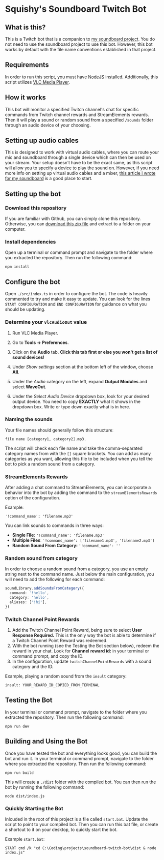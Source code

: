 # Squishy's Soundboard Twitch Bot

## What is this?

This is a Twitch bot that is a companion to [my soundboard project](https://github.com/joshwaiam/soundboard#naming-the-sounds).
You do not need to use the soundboard project to use this bot.  However, this bot works by default
with the file name conventions established in that project.

## Requirements

In order to run this script, you must have [NodeJS](https://nodejs.org/en/download/) installed.  Additionally, this script
utilizes [VLC Media Player](https://www.videolan.org/vlc/download-windows.html).

## How it works

This bot will monitor a specified Twitch channel's chat for specific commands from Twitch channel rewards and StreamElements rewards.
Then it will play a sound or random sound from a specified `/sounds` folder through an audio device of your choosing.

## Setting up audio cables

This is designed to work with virtual audio cables, where you can route your mic and soundboard through a single device
which can then be used on your stream.  Your setup doesn't have to be the exact same, as this script will
allow you to specify a device to play the sound on.  However, if you need more info on setting up virtual audio cables and a
mixer, [this article I wrote for my soundboard](https://joshpayette.dev/posts/introducing-my-ultimate-soundboard) is a good place to start.

## Setting up the bot

### Download this repository

If you are familiar with Github, you can simply clone this repository.  Otherwise, you can [download this zip file](https://github.com/joshwaiam/soundboard-twitch-bot/archive/refs/heads/main.zip) and 
extract to a folder on your computer.

### Install dependencies

Open up a terminal or command prompt and navigate to the folder where you extracted the repository.  Then run the following command:

`npm install`

## Configure the bot

Open `./src/index.ts` in order to configure the bot. The code is heavily commented to try and
make it easy to update. You can look for the lines `START CONFIGURATION` and `END CONFIGURATION` for guidance
on what you should be updating.

### Determine your `vlcAudioOut` value

1. Run VLC Media Player.

1. Go to **Tools -> Preferences**.

1. Click on the **Audio** tab.  **Click this tab first or else you won't get a list of sound devices!**

1. Under *Show settings* section at the bottom left of the window, choose **All**.

1. Under the *Audio* category on the left, expand **Output Modules** and select **WaveOut**.

1. Under the *Select Audio Device* dropdown box, look for your desired output device. You need to copy **EXACTLY** what it shows in the dropdown box. Write or type down exactly what is in here.

### Naming the sounds

Your file names should generally follow this structure: 

`file name [category1, category2].mp3.`  

The script will check each file name and take the comma-separated category names from with the `[]`
square brackets.  You can add as many categories as you want, allowing this file to be included
when you tell the bot to pick a random sound from a category.

### StreamElements Rewards

After adding a chat command to StreamElements, you can incorporate a behavior into the bot by 
adding the command to the `streamElementsRewards` option of the configuration.

Example:

`'!command_name': 'filename.mp3'`

You can link sounds to commands in three ways:

- **Single File**: `'!command_name': 'filename.mp3'`
- **Multiple Files**: `'!command_name': ['filename1.mp3', 'filename2.mp3']`
- **Random Sound From Category:** `'!command_name': ''`

### Random sound from category

In order to choose a random sound from a category, you use an empty string next to the command name.
Just below the main configuration, you will need to add the following for each command:

```typescript
soundLibrary.addSoundsFromCategory({
  command: '!hello',
  category: 'hello',
  aliases: ['!hi'],
})
```

### Twitch Channel Point Rewards

1. Add the Twitch Channel Point Reward, being sure to select **User Response Required.**  This is the only way 
the bot is able to determine if a Twitch Channel Point Reward was redeemed.
1. With the bot running (see the Testing the Bot section below), redeem the reward in your chat.  Look for 
**Channel reward id:** in your terminal or command prompt, and copy the ID.
1. In the configuration, update `twitchChannelPointRewards` with a sound category and the ID.

Example, playing a random sound from the `insult` category:

`insult: YOUR_REWARD_ID_COPIED_FROM_TERMINAL`

## Testing the Bot

In your terminal or command prompt, navigate to the folder where you extracted the repository.  Then run the following command:

`npm run dev`

## Building and Using the Bot

Once you have tested the bot and everything looks good, you can build the bot and run it.  In your terminal or command prompt, navigate to the folder where you extracted the repository.  Then run the following command:

`npm run build`

This will create a `./dist` folder with the compiled bot.  You can then run the bot by running the following command:

`node dist/index.js`

### Quickly Starting the Bot

Inlcuded in the root of this project is a file called `start.bat`.  Update the script to point to
your compiled bot.  Then you can run this bat file, or create a shortcut to it on your desktop, to quickly start the bot.

Example `start.bat`:

`START cmd /k "cd C:\Coding\projects\soundboard-twitch-bot\dist & node index.js"`
